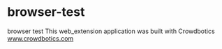 # browser-test

browser test This web_extension application was built with Crowdbotics www.crowdbotics.com
